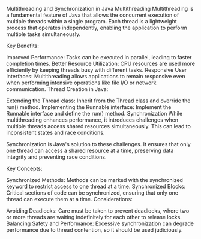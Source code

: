 Multithreading and Synchronization in Java
Multithreading
Multithreading is a fundamental feature of Java that allows the concurrent execution of multiple threads within a single program. Each thread is a lightweight process that operates independently, enabling the application to perform multiple tasks simultaneously.

Key Benefits:

Improved Performance: Tasks can be executed in parallel, leading to faster completion times.
Better Resource Utilization: CPU resources are used more efficiently by keeping threads busy with different tasks.
Responsive User Interfaces: Multithreading allows applications to remain responsive even when performing intensive operations like file I/O or network communication.
Thread Creation in Java:

Extending the Thread class: Inherit from the Thread class and override the run() method.
Implementing the Runnable interface: Implement the Runnable interface and define the run() method.
Synchronization
While multithreading enhances performance, it introduces challenges when multiple threads access shared resources simultaneously. This can lead to inconsistent states and race conditions.

Synchronization is Java's solution to these challenges. It ensures that only one thread can access a shared resource at a time, preserving data integrity and preventing race conditions.

Key Concepts:

Synchronized Methods: Methods can be marked with the synchronized keyword to restrict access to one thread at a time.
Synchronized Blocks: Critical sections of code can be synchronized, ensuring that only one thread can execute them at a time.
Considerations:

Avoiding Deadlocks: Care must be taken to prevent deadlocks, where two or more threads are waiting indefinitely for each other to release locks.
Balancing Safety and Performance: Excessive synchronization can degrade performance due to thread contention, so it should be used judiciously.
